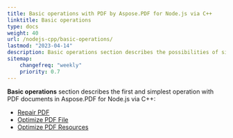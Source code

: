 ```yaml
---
title: Basic operations with PDF by Aspose.PDF for Node.js via C++ 
linktitle: Basic operations
type: docs
weight: 40
url: /nodejs-cpp/basic-operations/
lastmod: "2023-04-14"
description: Basic operations section describes the possibilities of simplest operation with PDF documents using the Aspose.PDF for Node.js.
sitemap:
    changefreq: "weekly"
    priority: 0.7
---
```


**Basic operations** section describes the first and simplest operation with PDF documents in Aspose.PDF for Node.js via C++:

- [Repair PDF](/pdf/nodejs-cpp/repair-pdf/)
- [Optimize PDF File](/pdf/nodejs-cpp/optimize-pdf/)
- [Optimize PDF Resources](/pdf/nodejs-cpp/optimize-pdf-resources/)


